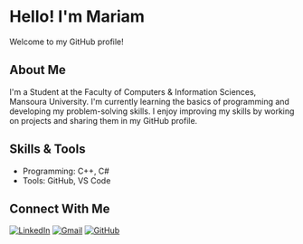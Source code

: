# Hello! I'm Mariam
Welcome to my GitHub profile!

## About Me
I'm a Student at the Faculty of Computers & Information Sciences, Mansoura University.
I'm currently learning the basics of programming and developing my problem-solving skills.
I enjoy improving my skills by working on projects and sharing them in my GitHub profile.

## Skills & Tools
- Programming: C++, C#  
- Tools: GitHub, VS Code
  
## Connect With Me

[![LinkedIn](https://img.shields.io/badge/LinkedIn-blue?style=flat&logo=linkedin&logoColor=white)](https://www.linkedin.com/in/mariam-al-menshawy-56673333a?utm_source=share&utm_campaign=share_via&utm_content=profile&utm_medium=ios_app)
[![Gmail](https://img.shields.io/badge/Gmail-red?style=flat&logo=gmail&logoColor=white)](mailto:maryammanshawy@gmail.com)
[![GitHub](https://img.shields.io/badge/GitHub-black?style=flat&logo=github)](https://github.com/MaryamAlMenshawy)






<!--
**MariamAlMenshawy/MariamAlMenshawy** is a ✨ _special_ ✨ repository because its `README.md` (this file) appears on your GitHub profile.

Here are some ideas to get you started:

- 🔭 I’m currently working on ...
- 🌱 I’m currently learning ...
- 👯 I’m looking to collaborate on ...
- 🤔 I’m looking for help with ...
- 💬 Ask me about ...
- 📫 How to reach me: ...
- 😄 Pronouns: ...
- ⚡ Fun fact: ...
-->
